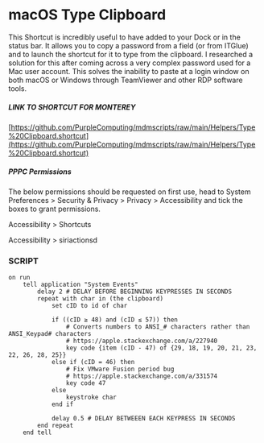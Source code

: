 
# macOS Type Clipboard
This Shortcut is incredibly useful to have added to your Dock or in the status bar. It allows you to copy a password from a field (or from ITGlue) and to launch the shortcut for it to type from the clipboard. I researched a solution for this after coming across a very complex password used for a Mac user account. This solves the inability to paste at a login window on both macOS or Windows through TeamViewer and other RDP software tools.

##### LINK TO SHORTCUT FOR MONTEREY
[https://github.com/PurpleComputing/mdmscripts/raw/main/Helpers/Type%20Clipboard.shortcut](https://github.com/PurpleComputing/mdmscripts/raw/main/Helpers/Type%20Clipboard.shortcut)
##### PPPC Permissions
The below permissions should be requested on first use, head to System Preferences > Security & Privacy > Privacy > Accessibility and tick the boxes to grant permissions.

Accessibility > Shortcuts

Accessibility > siriactionsd

### SCRIPT
```
on run
	tell application "System Events"
		delay 2 # DELAY BEFORE BEGINNING KEYPRESSES IN SECONDS
		repeat with char in (the clipboard)
			set cID to id of char
			
			if ((cID ≥ 48) and (cID ≤ 57)) then
				# Converts numbers to ANSI_# characters rather than ANSI_Keypad# characters
				# https://apple.stackexchange.com/a/227940
				key code {item (cID - 47) of {29, 18, 19, 20, 21, 23, 22, 26, 28, 25}}
			else if (cID = 46) then
				# Fix VMware Fusion period bug
				# https://apple.stackexchange.com/a/331574
				key code 47
			else
				keystroke char
			end if
			
			delay 0.5 # DELAY BETWEEEN EACH KEYPRESS IN SECONDS
		end repeat
	end tell
```
